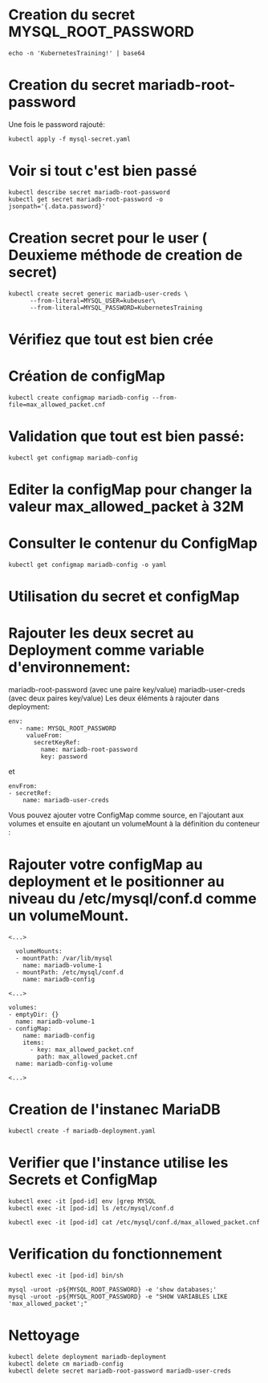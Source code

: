 # Creation du secret MYSQL_ROOT_PASSWORD
```
echo -n 'KubernetesTraining!' | base64
```
# Creation du secret mariadb-root-password 

Une fois le password rajouté:
```
kubectl apply -f mysql-secret.yaml
```

# Voir si tout c'est bien passé
```
kubectl describe secret mariadb-root-password
kubectl get secret mariadb-root-password -o jsonpath='{.data.password}'
```
# Creation secret pour le user ( Deuxieme méthode de creation de secret)
```
kubectl create secret generic mariadb-user-creds \
      --from-literal=MYSQL_USER=kubeuser\
      --from-literal=MYSQL_PASSWORD=KubernetesTraining
```
# Vérifiez  que tout est bien crée

# Création de configMap
```
kubectl create configmap mariadb-config --from-file=max_allowed_packet.cnf
```
# Validation que tout est bien passé:
```
kubectl get configmap mariadb-config
```
# Editer la configMap pour changer la valeur max_allowed_packet à 32M
# Consulter le contenur du ConfigMap
```
kubectl get configmap mariadb-config -o yaml
```
# Utilisation du secret et configMap
# Rajouter les deux secret au Deployment comme variable d'environnement:

mariadb-root-password (avec une paire key/value)
mariadb-user-creds (avec deux paires key/value)
Les deux éléments à rajouter dans deployment:
```
env:
   - name: MYSQL_ROOT_PASSWORD
     valueFrom:
       secretKeyRef:
         name: mariadb-root-password
         key: password
```
et
```
envFrom:
- secretRef:
    name: mariadb-user-creds
```

Vous pouvez ajouter votre ConfigMap comme source, en l'ajoutant aux volumes et ensuite en ajoutant un volumeMount à la définition du conteneur :

# Rajouter votre configMap au deployment et le positionner au niveau du /etc/mysql/conf.d comme un volumeMount.

```
<...>

  volumeMounts:
  - mountPath: /var/lib/mysql
    name: mariadb-volume-1
  - mountPath: /etc/mysql/conf.d
    name: mariadb-config

<...>

volumes:
- emptyDir: {}
  name: mariadb-volume-1
- configMap:
    name: mariadb-config
    items:
      - key: max_allowed_packet.cnf
        path: max_allowed_packet.cnf
  name: mariadb-config-volume

<...>

```
# Creation de l'instanec MariaDB
```
kubectl create -f mariadb-deployment.yaml
```
# Verifier que l'instance utilise les Secrets et ConfigMap
```
kubectl exec -it [pod-id] env |grep MYSQL
kubectl exec -it [pod-id] ls /etc/mysql/conf.d

kubectl exec -it [pod-id] cat /etc/mysql/conf.d/max_allowed_packet.cnf
```

# Verification du fonctionnement
```
kubectl exec -it [pod-id] bin/sh

mysql -uroot -p${MYSQL_ROOT_PASSWORD} -e 'show databases;'
mysql -uroot -p${MYSQL_ROOT_PASSWORD} -e "SHOW VARIABLES LIKE 'max_allowed_packet';"
```

# Nettoyage
```
kubectl delete deployment mariadb-deployment
kubectl delete cm mariadb-config
kubectl delete secret mariadb-root-password mariadb-user-creds
```




